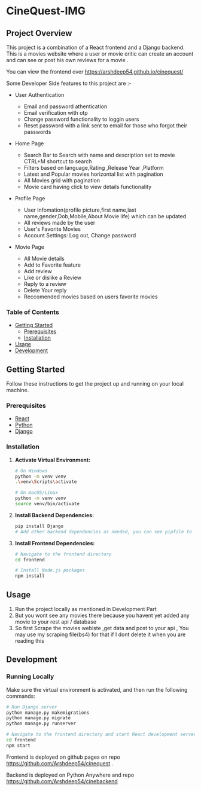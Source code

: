 # CineQuest-IMG

## Project Overview

This project is a combination of a React frontend and a Django backend. This is a movies website where a user or movie critic can create an account and can see or post his own reviews for a movie .

You can view the frontend over https://arshdeep54.github.io/cinequest/ 

Some Developer Side features to this project are :-
- User Authentication
  - Email and password athentication
  - Email verification with otp
  - Change password functionality to loggin users
  - Reset password with a link sent to email for those who forgot their passwords
    
- Home Page
  - Search Bar to Search with name and description set to movie CTRL+M shortcut to search
  - Filters based on language,Rating ,Release Year ,Platform
  - Latest and Popular movies horizontal list with pagination 
  - All Movies grid with pagination
  - Movie card having click to view details functionality
    
- Profile Page
  - User Infomation(profile picture,first name,last name,gender,Dob,Mobile,About Movie life) which can be updated
  - All reviews made by the user
  - User's Favorite Movies
  - Account Settings: Log out, Change password 
- Movie Page
  - All Movie details
  - Add to Favorite feature
  - Add review
  - Like or dislike a Review
  - Reply to a review
  - Delete Your reply 
  - Reccomended movies based on users favorite movies

### Table of Contents

- [Getting Started](#getting-started)
  - [Prerequisites](#prerequisites)
  - [Installation](#installation)
- [Usage](#usage)
- [Development](#development)



## Getting Started

Follow these instructions to get the project up and running on your local machine.

### Prerequisites

- [React](https://legacy.reactjs.org/)
- [Python](https://www.python.org/)
- [Django](https://www.djangoproject.com/)

### Installation

1. **Activate Virtual Environment:**

    ```bash
    # On Windows
    python -m venv venv
    .\venv\Scripts\activate

    # On macOS/Linux
    python -m venv venv
    source venv/bin/activate
    ```

2. **Install Backend Dependencies:**

    ```bash
    pip install Django
    # Add other backend dependencies as needed, you can see pipfile to know more 
    ```

3. **Install Frontend Dependencies:**

    ```bash
    # Navigate to the frontend directory
    cd frontend

    # Install Node.js packages
    npm install
    ```

## Usage

1. Run the project locally as mentioned in Development Part 
2. But you wont see any movies there because you havent yet added any movie to your rest api / database 
3. So first Scrape the movies webiste ,get data and post to your api , You may use my scraping file(bs4) for that if I dont delete it when you are reading this 

## Development

### Running Locally

Make sure the virtual environment is activated, and then run the following commands:

```bash
# Run Django server
python manage.py makemigrations
python manage.py migrate
python manage.py runserver

# Navigate to the frontend directory and start React development server
cd frontend
npm start
```
Frontend is deployed on github pages on repo https://github.com/Arshdeep54/cinequest .

Backend is deployed on Python Anywhere and repo  https://github.com/Arshdeep54/cinebackend


